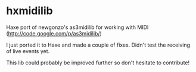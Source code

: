 hxmidilib
=========

Haxe port of newgonzo's as3midilib for working with MIDI
(http://code.google.com/p/as3midilib/)

I just ported it to Haxe and made a couple of fixes. Didn't test the receiving of live events yet.

This lib could probably be improved further so don't hesitate to contribute!
